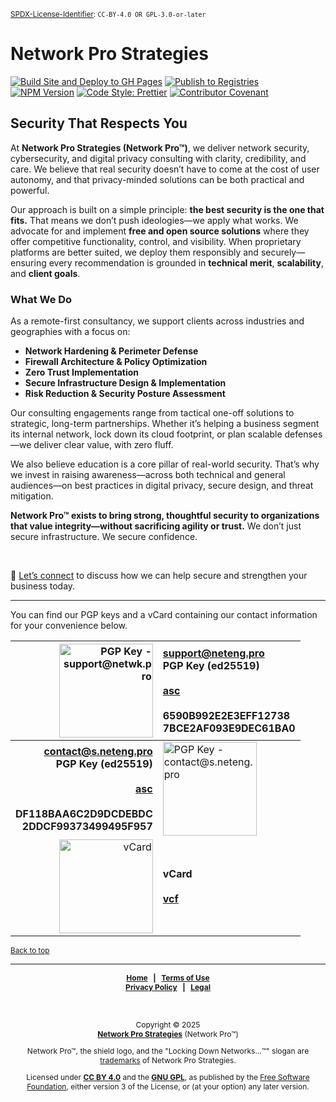 <!-- =========================================================================
README.md

Copyright © 2025 Network Pro Strategies (Network Pro™)
SPDX-License-Identifier: CC-BY-4.0 OR GPL-3.0-or-later
This file is part of Network Pro.
========================================================================== -->

<section id="top">

<sup>[SPDX-License-Identifier](https://spdx.dev/learn/handling-license-info/):
`CC-BY-4.0 OR GPL-3.0-or-later`</sup>

</section>

# Network Pro Strategies

[![Build Site and Deploy to GH Pages](https://github.com/netwk-pro/blog/actions/workflows/build-and-deploy.yml/badge.svg)](https://github.com/netwk-pro/blog/actions/workflows/build-and-deploy.yml)
[![Publish to Registries](https://github.com/netwk-pro/blog/actions/workflows/publish.yml/badge.svg)](https://github.com/netwk-pro/blog/actions/workflows/publish.yml)  
[![NPM Version](https://img.shields.io/npm/v/%40networkpro%2Fblog?registry_uri=https%3A%2F%2Fregistry.npmjs.com&style=flat&logo=npm&color=%23CB3837)](https://www.npmjs.com/package/@networkpro/blog)
[![Code Style: Prettier](https://img.shields.io/badge/code_style-prettier-ff69b4.svg?style=flat)](https://github.com/prettier/prettier)
[![Contributor Covenant](https://img.shields.io/badge/Contributor%20Covenant-2.1-4baaaa.svg)](https://github.com/netwk-pro/netwk-pro.github.io/blob/master/CODE_OF_CONDUCT.md)

## Security That Respects You

At **Network Pro Strategies (Network Pro&trade;)**, we deliver network security,
cybersecurity, and digital privacy consulting with clarity, credibility, and
care. We believe that real security doesn’t have to come at the cost of user
autonomy, and that privacy-minded solutions can be both practical and powerful.

Our approach is built on a simple principle: **the best security is the one that
fits.** That means we don’t push ideologies—we apply what works. We advocate for
and implement **free and open source solutions** where they offer competitive
functionality, control, and visibility. When proprietary platforms are better
suited, we deploy them responsibly and securely—ensuring every recommendation is
grounded in **technical merit**, **scalability**, and **client goals**.

### **What We Do**

As a remote-first consultancy, we support clients across industries and
geographies with a focus on:

- **Network Hardening & Perimeter Defense**
- **Firewall Architecture & Policy Optimization**
- **Zero Trust Implementation**
- **Secure Infrastructure Design & Implementation**
- **Risk Reduction & Security Posture Assessment**

Our consulting engagements range from tactical one-off solutions to strategic,
long-term partnerships. Whether it’s helping a business segment its internal
network, lock down its cloud footprint, or plan scalable defenses—we deliver
clear value, with zero fluff.

We also believe education is a core pillar of real-world security. That’s why we
invest in raising awareness—across both technical and general audiences—on best
practices in digital privacy, secure design, and threat mitigation.

**Network Pro&trade; exists to bring strong, thoughtful security to
organizations that value integrity—without sacrificing agility or trust.** We
don’t just secure infrastructure. We secure confidence.

&nbsp;

🔹 [Let’s connect](https://netwk.pro/contact) to discuss how we can help secure
and strengthen your business today.

---

You can find our PGP keys and a vCard containing our contact information for
your convenience below.

|                                                                               <img decoding="async" loading="lazy" src="https://raw.githubusercontent.com/netwk-pro/netwk-pro.github.io/refs/heads/master/src/lib/img/qr/pgp-support.png" width="150px" height="150px" alt="PGP Key - support@netwk.pro"> | **[support@neteng.pro](https://keys.openpgp.org/search?q=support%40netwk.pro)**<br />**PGP Key (ed25519)**<br />&nbsp;<br /><a href="https://netwk.pro/pgp/support@netwk.pro.asc" type="application/pgp-keys" download>**asc**</a><br />&nbsp;<br />6590B992E2E3EFF12738<br />7BCE2AF093E9DEC61BA0 |
| --------------------------------------------------------------------------------------------------------------------------------------------------------------------------------------------------------------------------------------------------------------------------------------------------------: | :------------------------------------------------------------------------------------------------------------------------------------------------------------------------------------------------------------------------------------------------------------------------------------------------- |
| **[contact@s.neteng.pro](https://keys.openpgp.org/search?q=contact%40s.neteng.pro)**<br />**PGP Key (ed25519)**<br />&nbsp;<br /><a href="https://netwk.pro/pgp/contact@s.neteng.pro.asc" type="application/pgp-keys">**asc**</a><br />&nbsp;<br />**DF118BAA6C2D9DCDEBDC**<br />**2DDCF99373499495F957** | <img decoding="async" loading="lazy" src="https://raw.githubusercontent.com/netwk-pro/netwk-pro.github.io/refs/heads/master/src/lib/img/qr/pgp-contact.png" width="150px" height="150px" alt="PGP Key - contact@s.neteng.pro">                                                                     |
|                                                                                                           <img decoding="async" loading="lazy" src="https://raw.githubusercontent.com/netwk-pro/netwk-pro.github.io/refs/heads/master/src/lib/img/qr/vcard.png" width="150px" height="150px" alt="vCard"> | **vCard**<br />&nbsp;<br /><a href="https://netwk.pro/bin/contact.vcf" type="text/vcard" download>**vcf**</a>                                                                                                                                                                                      |

<sub>[Back to top](#top)</sub>

---

<div style="font-size: 12px; font-weight: bold; text-align: center;">

[Home](https://netwk.pro) &nbsp; | &nbsp;
[Terms of Use](https://netwk.pro/terms-of-use)  
[Privacy Policy](https://netwk.pro/privacy-policy) &nbsp; | &nbsp;
[Legal](https://netwk.pro/license)

</div>

&nbsp;

<span style="font-size: 12px; text-align: center;">

Copyright &copy; 2025  
**[Network Pro Strategies](https://netwk.pro/)** (Network Pro&trade;)

Network Pro&trade;, the shield logo, and the "Locking Down Networks...&trade;"
slogan are [trademarks](https://netwk.pro/license#trademark) of Network Pro
Strategies.

Licensed under **[CC BY 4.0](https://creativecommons.org/licenses/by/4.0/)** and
the **[GNU GPL](https://spdx.org/licenses/GPL-3.0-or-later.html)**, as published
by the [Free Software Foundation](https://fsf.org), either version 3 of the
License, or (at your option) any later version.

</span>
